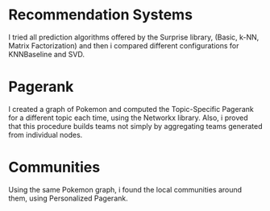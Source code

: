 # Recommendation Systems
I tried all prediction algorithms offered by the Surprise library, (Basic, k-NN, Matrix Factorization) and then i compared different configurations for KNNBaseline and SVD.

# Pagerank
I created a graph of Pokemon and computed the Topic-Specific Pagerank for a different topic each time, using the Networkx library. Also, i proved that this procedure builds teams not simply by aggregating teams generated from individual nodes.

# Communities
Using the same Pokemon graph, i found the local communities around them, using Personalized Pagerank.
